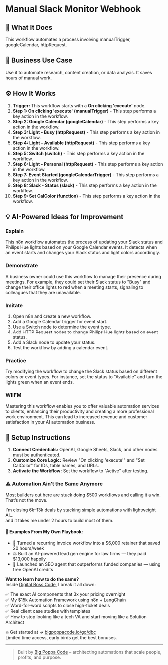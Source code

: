 # Manual Slack Monitor Webhook

## 🚀 What It Does
This workflow automates a process involving manualTrigger, googleCalendar, httpRequest.

## 💼 Business Use Case
Use it to automate research, content creation, or data analysis. It saves hours of manual work.

## ⚙️ How It Works
1.  **Trigger:** This workflow starts with a **On clicking 'execute'** node.
2. **Step 1: On clicking 'execute' (manualTrigger)** - This step performs a key action in the workflow.
3. **Step 2: Google Calendar (googleCalendar)** - This step performs a key action in the workflow.
4. **Step 3: Light - Busy (httpRequest)** - This step performs a key action in the workflow.
5. **Step 4: Light - Available (httpRequest)** - This step performs a key action in the workflow.
6. **Step 5: Switch (switch)** - This step performs a key action in the workflow.
7. **Step 6: Light - Personal (httpRequest)** - This step performs a key action in the workflow.
8. **Step 7: Event Started (googleCalendarTrigger)** - This step performs a key action in the workflow.
9. **Step 8: Slack - Status (slack)** - This step performs a key action in the workflow.
10. **Step 9: Set CalColor (function)** - This step performs a key action in the workflow.

## 💡 AI-Powered Ideas for Improvement
### Explain
This n8n workflow automates the process of updating your Slack status and Philips Hue lights based on your Google Calendar events. It detects when an event starts and changes your Slack status and light colors accordingly.

### Demonstrate
A business owner could use this workflow to manage their presence during meetings. For example, they could set their Slack status to "Busy" and change their office lights to red when a meeting starts, signaling to colleagues that they are unavailable.

### Imitate
1. Open n8n and create a new workflow.
2. Add a Google Calendar trigger for event start.
3. Use a Switch node to determine the event type.
4. Add HTTP Request nodes to change Philips Hue lights based on event status.
5. Add a Slack node to update your status.
6. Test the workflow by adding a calendar event.

### Practice
Try modifying the workflow to change the Slack status based on different colors or event types. For instance, set the status to "Available" and turn the lights green when an event ends.

### WIIFM
Mastering this workflow enables you to offer valuable automation services to clients, enhancing their productivity and creating a more professional work environment. This can lead to increased revenue and customer satisfaction in your AI automation business.

## 🔧 Setup Instructions
1. **Connect Credentials:** OpenAI, Google Sheets, Slack, and other nodes must be authenticated.
2. **Customize Core Logic:** Review "On clicking 'execute'" and "Set CalColor" for IDs, table names, and URLs.
3. **Activate the Workflow:** Set the workflow to "Active" after testing.

### ⚠️ Automation Ain’t the Same Anymore

Most builders out here are stuck doing $500 workflows and calling it a win.  
That’s not the move.  

I'm closing $6k–$13k deals by stacking simple automations with lightweight AI...  
and it takes me under 2 hours to build most of them.

#### 🧠 Examples From My Own Playbook:
- 🔁 Turned a recurring invoice workflow into a $6,000 retainer that saved 20 hours/week  
- ⚖️ Built an AI-powered lead gen engine for law firms — they paid $13,000 happily  
- 🚀 Launched an SEO agent that outperforms funded companies — using free OpenAI credits  

**Want to learn how to do the same?**  
Inside [Digital Boss Code](https://bigpoppacode.io/go/dbc), I break it all down:

✅ The exact AI components that 3x your pricing overnight  
✅ My $15k Automation Framework using n8n + LangChain  
✅ Word-for-word scripts to close high-ticket deals  
✅ Real client case studies with templates  
✅ How to stop looking like a tech VA and start moving like a Solution Architect  

🔥 Get started at → [bigpoppacode.io/go/dbc](https://bigpoppacode.io/go/dbc)  
Limited time access, early birds get the best bonuses.

---
> Built by [Big Poppa Code](https://bigpoppacode.io) – architecting automations that scale people, profits, and purpose.

